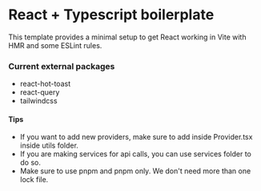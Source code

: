 # React + Typescript boilerplate

This template provides a minimal setup to get React working in Vite with HMR and some ESLint rules.

### Current external packages

- react-hot-toast
- react-query
- tailwindcss

#### Tips

- If you want to add new providers, make sure to add inside Provider.tsx inside utils folder.
- If you are making services for api calls, you can use services folder to do so.
- Make sure to use pnpm and pnpm only. We don't need more than one lock file.
